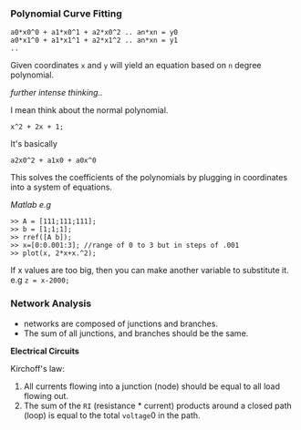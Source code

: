 ### Polynomial Curve Fitting

    a0*x0^0 + a1*x0^1 + a2*x0^2 .. an*xn = y0
    a0*x1^0 + a1*x1^1 + a2*x1^2 .. an*xn = y1
    ..

Given coordinates `x` and `y` will yield an equation based on `n` degree polynomial.

*further intense thinking..*

I mean think about the normal polynomial.

    x^2 + 2x + 1;

It's basically

    a2x0^2 + a1x0 + a0x^0

This solves the coefficients of the polynomials by plugging in coordinates into a system of equations.

*Matlab e.g*

    >> A = [111;111;111];
    >> b = [1;1;1];
    >> rref([A b]);
    >> x=[0:0.001:3]; //range of 0 to 3 but in steps of .001
    >> plot(x, 2*x+x.^2);

If x values are too big, then you can make another variable to substitute it. e.g `z = x-2000;`

### Network Analysis
- networks are composed of junctions and branches.
- The sum of all junctions, and branches should be the same.

**Electrical Circuits**

Kirchoff's law:

1. All currents flowing into a junction (node) should be equal to all load flowing out.
2. The sum of the `RI` (resistance * current) products around a closed path (loop) is equal to the total `voltage`0 in the path.

